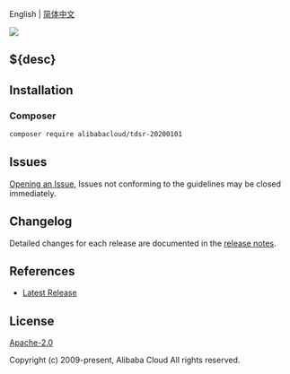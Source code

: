 English | [简体中文](README-CN.md)

![](https://aliyunsdk-pages.alicdn.com/icons/AlibabaCloud.svg)

## ${desc}

## Installation

### Composer

```bash
composer require alibabacloud/tdsr-20200101
```

## Issues

[Opening an Issue](${github}/issues/new), Issues not conforming to the guidelines may be closed immediately.

## Changelog

Detailed changes for each release are documented in the [release notes](./ChangeLog.txt).

## References

* [Latest Release](${github})

## License

[Apache-2.0](http://www.apache.org/licenses/LICENSE-2.0)

Copyright (c) 2009-present, Alibaba Cloud All rights reserved.
